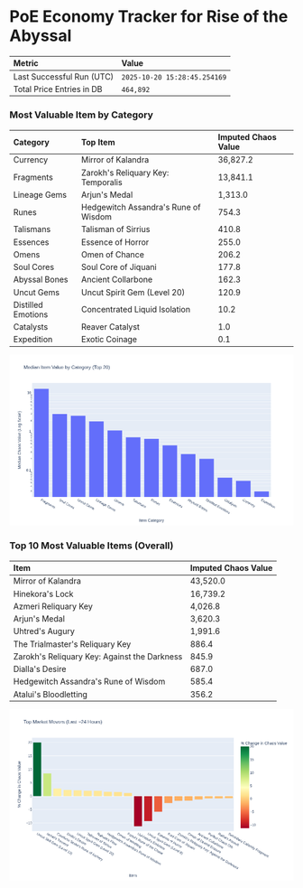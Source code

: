 # PoE Economy Tracker for Rise of the Abyssal

<!-- START_MAINTENANCE -->
| Metric | Value |
|:---|:---|
| Last Successful Run (UTC) | `2025-10-20 15:28:45.254169` |
| Total Price Entries in DB | `464,892` |

<!-- END_MAINTENANCE -->

<!-- START_DATAFRAME_DEBUG -->
<!-- END_DATAFRAME_DEBUG -->

<!-- START_CATEGORY_ANALYSIS -->
### Most Valuable Item by Category
| Category | Top Item | Imputed Chaos Value |
| :--- | :--- | :--- |
| Currency | Mirror of Kalandra | 36,827.2 |
| Fragments | Zarokh's Reliquary Key: Temporalis | 13,841.1 |
| Lineage Gems | Arjun's Medal | 1,313.0 |
| Runes | Hedgewitch Assandra's Rune of Wisdom | 754.3 |
| Talismans | Talisman of Sirrius | 410.8 |
| Essences | Essence of Horror | 255.0 |
| Omens | Omen of Chance | 206.2 |
| Soul Cores | Soul Core of Jiquani | 177.8 |
| Abyssal Bones | Ancient Collarbone | 162.3 |
| Uncut Gems | Uncut Spirit Gem (Level 20) | 120.9 |
| Distilled Emotions | Concentrated Liquid Isolation | 10.2 |
| Catalysts | Reaver Catalyst | 1.0 |
| Expedition | Exotic Coinage | 0.1 |


![Category Analysis Chart](charts/category_analysis.png)
<!-- END_ANALYSIS -->

<!-- START_ANALYSIS -->
### Top 10 Most Valuable Items (Overall)
| Item | Imputed Chaos Value |
| :--- | :--- |
| Mirror of Kalandra | 43,520.0 |
| Hinekora's Lock | 16,739.2 |
| Azmeri Reliquary Key | 4,026.8 |
| Arjun's Medal | 3,620.3 |
| Uhtred's Augury | 1,991.6 |
| The Trialmaster's Reliquary Key | 886.4 |
| Zarokh's Reliquary Key: Against the Darkness | 845.9 |
| Dialla's Desire | 687.0 |
| Hedgewitch Assandra's Rune of Wisdom | 585.4 |
| Atalui's Bloodletting | 356.2 |


![Market Movers Chart](charts/market_movers.png)
<!-- END_ANALYSIS -->
